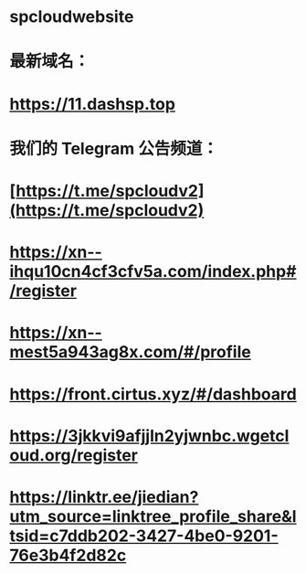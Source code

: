 # spcloudwebsite

# 最新域名：

# https://11.dashsp.top

# 我们的 Telegram 公告频道：

# [https://t.me/spcloudv2](https://t.me/spcloudv2)
# https://xn--ihqu10cn4cf3cfv5a.com/index.php#/register
# https://xn--mest5a943ag8x.com/#/profile
# https://front.cirtus.xyz/#/dashboard
# https://3jkkvi9afjjln2yjwnbc.wgetcloud.org/register
# https://linktr.ee/jiedian?utm_source=linktree_profile_share&ltsid=c7ddb202-3427-4be0-9201-76e3b4f2d82c
